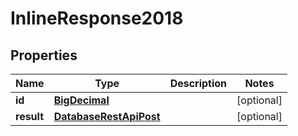 # InlineResponse2018

## Properties
Name | Type | Description | Notes
------------ | ------------- | ------------- | -------------
**id** | [**BigDecimal**](BigDecimal.md) |  |  [optional]
**result** | [**DatabaseRestApiPost**](DatabaseRestApiPost.md) |  |  [optional]
